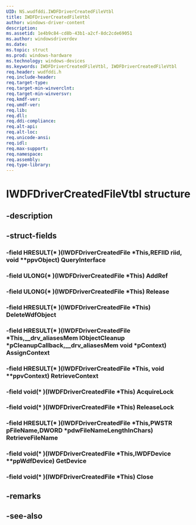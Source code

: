 ```yaml
---
UID: NS.wudfddi.IWDFDriverCreatedFileVtbl
title: IWDFDriverCreatedFileVtbl
author: windows-driver-content
description: 
ms.assetid: 1e4b9c84-cd8b-43b1-a2cf-8dc2cde69051
ms.author: windowsdriverdev
ms.date: 
ms.topic: struct
ms.prod: windows-hardware
ms.technology: windows-devices
ms.keywords: IWDFDriverCreatedFileVtbl, IWDFDriverCreatedFileVtbl
req.header: wudfddi.h
req.include-header:
req.target-type:
req.target-min-winverclnt:
req.target-min-winversvr:
req.kmdf-ver:
req.umdf-ver:
req.lib:
req.dll:
req.ddi-compliance:
req.alt-api:
req.alt-loc:
req.unicode-ansi:
req.idl:
req.max-support:
req.namespace:
req.assembly:
req.type-library:
---
```


# IWDFDriverCreatedFileVtbl structure

## -description



## -struct-fields

### -field HRESULT(* )(IWDFDriverCreatedFile *This,REFIID riid, void **ppvObject) QueryInterface			
 	
### -field ULONG(* )(IWDFDriverCreatedFile *This) AddRef			
 	
### -field ULONG(* )(IWDFDriverCreatedFile *This) Release			
 	
### -field HRESULT(* )(IWDFDriverCreatedFile *This) DeleteWdfObject			
 	
### -field HRESULT(* )(IWDFDriverCreatedFile *This,__drv_aliasesMem IObjectCleanup *pCleanupCallback,__drv_aliasesMem void *pContext) AssignContext			
 	
### -field HRESULT(* )(IWDFDriverCreatedFile *This, void **ppvContext) RetrieveContext			
 	
### -field void(* )(IWDFDriverCreatedFile *This) AcquireLock			
 	
### -field void(* )(IWDFDriverCreatedFile *This) ReleaseLock			
 	
### -field HRESULT(* )(IWDFDriverCreatedFile *This,PWSTR pFileName,DWORD *pdwFileNameLengthInChars) RetrieveFileName			
 	
### -field void(* )(IWDFDriverCreatedFile *This,IWDFDevice **ppWdfDevice) GetDevice			
 	
### -field void(* )(IWDFDriverCreatedFile *This) Close			
 	
## -remarks

## -see-also